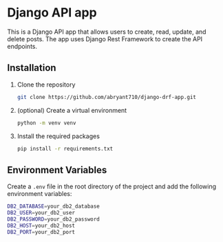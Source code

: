 # Django API app

This is a Django API app that allows users to create, read, update, and delete posts. The app uses Django Rest Framework to create the API endpoints.

## Installation

1. Clone the repository

   ```bash
   git clone https://github.com/abryant710/django-drf-app.git
   ```

2. (optional) Create a virtual environment

   ```bash
   python -m venv venv
   ```

3. Install the required packages

   ```bash
   pip install -r requirements.txt
   ```

## Environment Variables

Create a `.env` file in the root directory of the project and add the following environment variables:

```bash
DB2_DATABASE=your_db2_database
DB2_USER=your_db2_user
DB2_PASSWORD=your_db2_password
DB2_HOST=your_db2_host
DB2_PORT=your_db2_port
```
